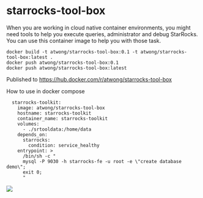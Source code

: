 # starrocks-tool-box

When you are working in cloud native container environments, you might need tools to help you execute queries, administrator and debug StarRocks.  You can use this container image to help you with those task.

```
docker build -t atwong/starrocks-tool-box:0.1 -t atwong/starrocks-tool-box:latest .
docker push atwong/starrocks-tool-box:0.1
docker push atwong/starrocks-tool-box:latest
```

Published to https://hub.docker.com/r/atwong/starrocks-tool-box

How to use in docker compose
```
  starrocks-toolkit:
    image: atwong/starrocks-tool-box
    hostname: starrocks-toolkit
    container_name: starrocks-toolkit
    volumes:
      - ./srtooldata:/home/data
    depends_on:
      starrocks:
        condition: service_healthy
    entrypoint: >
      /bin/sh -c "
      mysql -P 9030 -h starrocks-fe -u root -e \"create database demo\";
      exit 0;
      "
```

<img referrerpolicy="no-referrer-when-downgrade" src="https://static.scarf.sh/a.png?x-pxid=96b63550-7072-4fba-aef6-b4d962decebd" />
